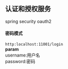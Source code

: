 ## 认证和授权服务
spring security oauth2 

#### 密码模式

`http:localhost:11001/login` <br>
**param** <br>
username:用户名 <br>
password:密码
